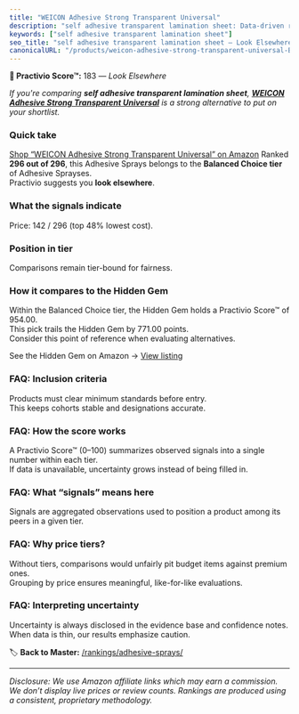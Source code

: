 ```yaml
---
title: "WEICON Adhesive Strong Transparent Universal"
description: "self adhesive transparent lamination sheet: Data-driven ranking using the Practivio Score™. Positioned by quality, value, demand, findability, momentum."
keywords: ["self adhesive transparent lamination sheet"]
seo_title: "self adhesive transparent lamination sheet — Look Elsewhere (2025)"
canonicalURL: "/products/weicon-adhesive-strong-transparent-universal-B0BSFZLZBC/"
---
```


**🚫 Practivio Score™:** 183 — _Look Elsewhere_


*If you're comparing **self adhesive transparent lamination sheet**, **[WEICON Adhesive Strong Transparent Universal](https://www.amazon.com/dp/B0BSFZLZBC?tag=practivio-20)** is a strong alternative to put on your shortlist.*
### Quick take
[Shop “WEICON Adhesive Strong Transparent Universal” on Amazon](https://www.amazon.com/dp/B0BSFZLZBC?tag=practivio-20)
Ranked **296 out of 296**, this Adhesive Sprays belongs to the **Balanced Choice tier** of Adhesive Sprayses.  
Practivio suggests you **look elsewhere**.

### What the signals indicate
Price: 142 / 296 (top 48% lowest cost).  

### Position in tier
Comparisons remain tier-bound for fairness.

### How it compares to the Hidden Gem
Within the Balanced Choice tier, the Hidden Gem holds a Practivio Score™ of 954.00.  
This pick trails the Hidden Gem by 771.00 points.  
Consider this point of reference when evaluating alternatives.  

See the Hidden Gem on Amazon → [View listing](https://www.amazon.com/dp/B000HBNU9K?tag=practivio-20)

### FAQ: Inclusion criteria
Products must clear minimum standards before entry.  
This keeps cohorts stable and designations accurate.

### FAQ: How the score works
A Practivio Score™ (0–100) summarizes observed signals into a single number within each tier.  
If data is unavailable, uncertainty grows instead of being filled in.

### FAQ: What “signals” means here
Signals are aggregated observations used to position a product among its peers in a given tier.

### FAQ: Why price tiers?
Without tiers, comparisons would unfairly pit budget items against premium ones.  
Grouping by price ensures meaningful, like-for-like evaluations.

### FAQ: Interpreting uncertainty
Uncertainty is always disclosed in the evidence base and confidence notes.  
When data is thin, our results emphasize caution.


🏷️ **Back to Master:** [/rankings/adhesive-sprays/](/rankings/adhesive-sprays/)

---
_Disclosure: We use Amazon affiliate links which may earn a commission. We don’t display live prices or review counts. Rankings are produced using a consistent, proprietary methodology._
